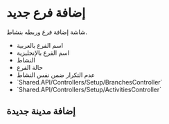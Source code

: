 # إضافة فرع جديد
شاشة إضافة فرع وربطه بنشاط.
- اسم الفرع بالعربية 
- اسم الفرع بالإنجليزية 
- النشاط 
- حالة الفرع  
- عدم التكرار ضمن نفس النشاط
- \`Shared.API/Controllers/Setup/BranchesController\`
- \`Shared.API/Controllers/Setup/ActivitiesController\`
## إضافة مدينة جديدة
